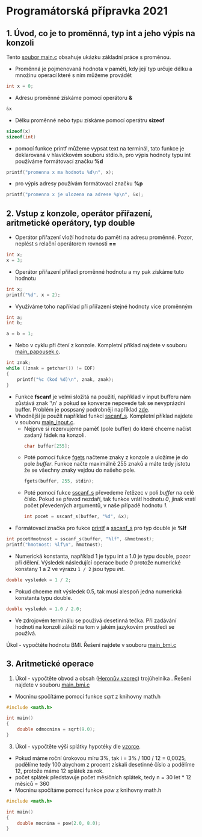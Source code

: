 # Programátorská přípravka 2021

## 1. Úvod, co je to proměnná, typ int a jeho výpis na konzoli
Tento [soubor main.c](/day1/main.c) obsahuje ukázku základní práce s proměnou.
- Proměnná je pojmenovaná hodnota v paměti, kdy její typ určuje délku a množinu operací které s ním můžeme provádět
```c
int x = 0;
```

- Adresu proměnné získáme pomocí operátoru **&**
```c
&x
```
- Délku proměnné nebo typu získáme pomocí operátru **sizeof**
```c
sizeof(x)
sizeof(int)
```
- pomocí funkce printf můžeme vypsat text na terminál, tato funkce je deklarovaná v hlavičkovém souboru stdio.h, pro výpis hodnoty typu int používáme formátovací značku **%d**
```c
printf("promenna x ma hodnotu %d\n", x);
```
- pro výpis adresy používám formátovací značku **%p**
```c
printf("promenna x je ulozena na adrese %p\n", &x);
```
## 2. Vstup z konzole, operátor přiřazení, aritmetické operátory, typ double
- Operátor přiřazení vloží hodnotu do paměti na adresu proměnné. Pozor, neplést s relační operátorem rovnosti **==**
```c
int x;
x = 3;
```
- Operátor přiřazení přiřadí proměnné hodnotu a my pak získáme tuto hodnotu
```c
int x;
printf("%d", x = 2);
```
- Využíváme toho například při přiřazení stejné hodnoty více proměnným
```c
int a;
int b;

a = b = 1;
```
- Nebo v cyklu při čtení z konzole. Kompletní příklad najdete v souboru [main_papousek.c](/day2/main_papousek.c).
```c
int znak;
while ((znak = getchar()) != EOF)
{
	printf("%c (kod %d)\n", znak, znak);
}
```
- Funkce **fscanf** je velmi složitá na použití, například v input bufferu nám zůstává znak '\n' a pokud se konverze nepovede tak se nevyprázdní buffer. Problém je pospsaný podrobněji například [zde](http://c-faq.com/stdio/getsvsfgets.html).
- Vhodnější je použít například funkci [sscanf_s](https://en.cppreference.com/w/c/io/fscanf).  Kompletní příklad najdete v souboru [main_input.c](/day2/main_input.c).
  - Nejprve si rezervujeme paměť (pole buffer) do které chceme načíst zadaný řádek na konzoli. 
	```c
	char buffer[255];
	```
  - Poté pomocí fukce [fgets](https://en.cppreference.com/w/c/io/fgets) načteme znaky z konzole a uložíme je do pole *buffer*. Funkce načte maximálně 255 znaků a máte tedy jistotu že se všechny znaky vejdou do našeho pole.
	```c
	fgets(buffer, 255, stdin);
	```
  - Poté pomocí fukce [sscanf_s](https://en.cppreference.com/w/c/io/fscanf) převedeme řetězec v poli *buffer* na celé číslo. Pokud se převod nezdaří, tak funkce vrátí hodnotu *0*, jinak vratí počet převedených argumentů, v naše případě hodnotu *1*.
	```c
	int pocet = sscanf_s(buffer, "%d", &x);
	```
- Formátovací značka pro fukce [printf](https://en.cppreference.com/w/c/io/fprintf) a [sscanf_s](https://en.cppreference.com/w/c/io/fscanf) pro typ double je **%lf**
```c
int pocetHmotnost = sscanf_s(buffer, "%lf", &hmotnost);
printf("hmotnost: %lf\n", hmotnost);
```
- Numerická konstanta, například 1 je typu int a 1.0 je typu double, pozor při dělení. Výsledek následující operace bude *0* protože numerické konstany 1 a 2 ve výrazu ```1 / 2``` jsou typu *int*. 
```c
double vysledek = 1 / 2;
``` 
- Pokud chceme mít výsledek 0.5, tak musí alespoň jedna numerická konstanta typu double.
```c
double vysledek = 1.0 / 2.0;
``` 
- Ve zdrojovém terminálu se používá desetinná tečka. Při zadávání hodnoti na konzoli záleží na tom v jakém jazykovém prostředí se používá.

Úkol - vypočtěte hodnotu BMI. Řešení najdete v souboru [main_bmi.c](/day2/main_bmi.c)

## 3. Aritmetické operace

1. Úkol - vypočtěte obvod a obsah ([Heronův vzorec](https://cs.wikipedia.org/wiki/Heron%C5%AFv_vzorec)) trojúhelníka . Řešení najdete v souboru [main_bmi.c](/day3/main_trojuhlenik.c)
  - Mocninu spočítáme pomocí funkce *sqrt* z knihovny math.h
```c
#include <math.h>

int main()
{
	double odmocnina = sqrt(9.0);
}
``` 
3. Úkol - vypočtěte výši splátky hypotéky dle [vzorce](http://www.aristoteles.cz/matematika/financni_matematika/hypoteka-vypocet.php). 
  - Pokud máme roční úrokovou míru 3%, tak i = 3% / 100 / 12 = 0,0025, podělíme tedy 100 abychom z procent získali desetinné číslo a podělíme 12, protože máme 12 splátek za rok.
  - počet splátek představuje počet měsíčních splátek, tedy n = 30 let * 12 měsíců = 360 
  - Mocninu spočítáme pomocí funkce *pow* z knihovny math.h
```c
#include <math.h>

int main()
{
	double mocnina = pow(2.0, 8.0);
}
``` 

